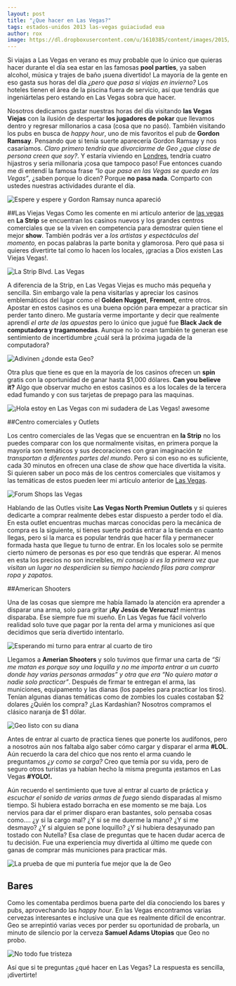 ```yaml
---
layout: post
title: "¿Que hacer en Las Vegas?"
tags: estados-unidos 2013 las-vegas guiaciudad eua
author: rox
image: https://dl.dropboxusercontent.com/u/1610385/content/images/2015/04/2013-12-26-18-20-08-HDR-1.jpg
---
```

Si viajas a Las Vegas en verano es muy probable que lo único que quieras hacer durante el día sea estar en las famosas **pool parties**, ya saben alcohol, música y trajes de baño ¡suena divertido! La mayoría de la gente en eso gasta sus horas del día *¿pero que pasa si viajas en invierno?* Los hoteles tienen el área de la piscina fuera de servicio, así que tendrás que ingeniártelas pero estando en Las Vegas sobra que hacer.

Nosotros dedicamos gastar nuestras horas del día visitando **las Vegas Viejas** con la ilusión de despertar **los jugadores de pokar** que llevamos dentro y regresar millonarios a casa (cosa que no pasó). También visitando los pubs en busca de *happy hour*, uno de mis favoritos el pub de **Gordon Ramsay**. Pensando que si tenía suerte aparecería Gordon Ramsay y nos casaríamos. *Claro primero tendría que divorciarme de Geo ¿que clase de persona creen que soy?*. Y estaría viviendo en [Londres](/tag/londres/), tendría cuatro hijastros y seria millonaria ¡cosa que tampoco paso! Fue entonces cuando me di entendí la famosa frase *“lo que pasa en las Vegas se queda en las Vegas”*, ¿saben porque lo dicen? Porque **no pasa nada**. Comparto con ustedes nuestras actividades durante el día.

![Espere y espere y Gordon Ramsay nunca apareció](https://dl.dropboxusercontent.com/u/1610385/content/images/2015/04/2013-12-28-13-35-54.jpg)

##Las Viejas Vegas
Como les comente en mi artículo anterior de [las vegas](/las-vegas/) en **La Strip** se encuentran los casinos nuevos y los grandes centros comerciales que se la viven en competencia para demostrar quien tiene el mejor **show**. También podrás ver a *los artistas y espectáculos del momento,* en pocas palabras la parte bonita y glamorosa. Pero qué pasa si quieres divertirte tal como lo hacen los locales, ¡gracias a Dios existen Las Viejas Vegas!.

![La Strip Blvd. Las Vegas](https://dl.dropboxusercontent.com/u/1610385/content/images/2015/04/2013-12-24-19-15-14.jpg)

A diferencia de la Strip, en Las Vegas Viejas es mucho más pequeña y sencilla. Sin embargo vale la pena visitarlas y apreciar los casinos emblemáticos del lugar como el **Golden Nugget**, **Fremont**,  entre otros. Apostar en estos casinos es una buena opción para empezar a practicar sin perder tanto dinero. Me gustaría verme importante y decir que realmente aprendí *el arte de las apuestas* pero lo único que jugué fue **Black Jack de computadora y tragamonedas**. Aunque no lo crean también te generan ese sentimiento de incertidumbre ¿cuál será la próxima jugada de la computadora? 

![Adivinen ¿donde esta Geo?](https://dl.dropboxusercontent.com/u/1610385/content/images/2015/04/2013-12-26-18-20-08-HDR.jpg)

Otra plus que tiene es que en la mayoría de los casinos ofrecen un **spin** gratis con la oportunidad de ganar hasta $1,000 dólares. **Can you believe it?** Algo que observar mucho en estos casinos es a los locales de la tercera edad fumando y con sus tarjetas de prepago para las maquinas.

![¡Hola estoy en Las Vegas con mi sudadera de Las Vegas! awesome](https://dl.dropboxusercontent.com/u/1610385/content/images/2015/04/2013-12-26-17-16-56.jpg)

##Centro comerciales y Outlets

Los centro comerciales de las Vegas que se encuentran en **la Strip** no los puedes comparar con los que normalmente visitas, en primera porque la mayoría son temáticos y sus decoraciones con gran imaginación *te transportan a diferentes partes del mundo*. Pero si con eso no es suficiente, cada 30 minutos en ofrecen una clase de *show* que hace divertida la visita. Si quieren saber un poco más de los centros comerciales que visitamos y las temáticas de estos pueden leer mi artículo anterior de [Las Vegas](/las-vegas/).

![Forum Shops las Vegas](https://dl.dropboxusercontent.com/u/1610385/content/images/2015/04/2013-12-27-17-56-06.jpg)

Hablando de las Outles visite **Las Vegas North Premiun Outlets** y si quieres dedicarte a comprar realmente debes estar dispuesto a perder todo el día. En esta outlet encuentras muchas marcas conocidas pero la mecánica de compra es la siguiente, si tienes suerte podrás entrar a la tienda en cuanto llegas, pero si la marca es popular tendrás que hacer fila y permanecer formada hasta que llegue tu turno de entrar. En los locales solo se permite cierto número de personas es por eso que tendrás que esperar. Al menos en esta los precios no son increíbles, *mi consejo si es la primera vez que visitan un lugar no desperdicien su tiempo haciendo filas para comprar ropa y zapatos.*

##American Shooters

Una de las cosas que siempre me había llamado la atención era aprender a disparar una arma, solo para gritar **¡Ay Jesús de Veracruz!** mientras disparaba. Ese siempre fue mi sueño. En Las Vegas fue fácil volverlo realidad solo tuve que pagar por la renta del arma y municiones así que decidimos que sería divertido intentarlo. 

![Esperando mi turno para entrar al cuarto de tiro](https://dl.dropboxusercontent.com/u/1610385/content/images/2015/04/2013-12-26-12-04-11.jpg)

Llegamos a **Amerian Shooters** y solo tuvimos que firmar una carta de *“Si me matan es porque soy una loquilla y no me importa entrar a un cuarto donde hay varias personas armadas” y otra que era “No quiero matar a nadie solo practicar”*. Después de firmar te entregan el arma, las municiones, equipamento y las dianas (los papeles para practicar los tiros). Tenían algunas dianas temáticas como de zombies los cuales costaban $2 dolares ¿Quién los compra? ¿Las Kardashian? Nosotros compramos el clásico naranja de $1 dólar.

![Geo listo con su diana](https://dl.dropboxusercontent.com/u/1610385/content/images/2015/04/2013-12-26-12-23-37.jpg)

Antes de entrar al cuarto de practica tienes que ponerte los audífonos, pero a nosotros aún nos faltaba algo saber cómo cargar y disparar el arma **#LOL**. Aún recuerdo la cara del chico que nos rento el arma cuando le preguntamos *¿y como se carga?* Creo que temía por su vida, pero de seguro otros turistas ya habían hecho la misma pregunta ¡estamos en Las Vegas **#YOLO!.**

Aún recuerdo el sentimiento que tuve al entrar al cuarto de práctica y *escuchar el sonido de varias armas de fuego* siendo disparadas al mismo tiempo. Si hubiera estado borracha en ese momento se me baja. Los nervios para dar el primer disparo eran bastantes, solo pensaba cosas como.... ¿y si la cargo mal? ¿Y si se me duerme la mano? ¿Y si me desmayo? ¿Y si alguien se pone loquillo? ¿Y si hubiera desayunado pan tostado con Nutella? Esa clase de preguntas que te hacen dudar acerca de tu decisión. Fue una experiencia muy divertida al último me quede con ganas de comprar más municiones para practicar más.

![La prueba de que mi puntería fue mejor que la de Geo](https://dl.dropboxusercontent.com/u/1610385/content/images/2015/04/2013-12-26-14-02-52-1.jpg)

## Bares

Como les comentaba perdimos buena parte del día conociendo los bares y pubs, aprovechando las *happy hour*. En las Vegas encontramos varias cervezas interesantes e inclusive una que es realmente difícil de encontrar. Geo se arrepintió varias veces por perder su oportunidad de probarla, un minuto de silencio por la cerveza **Samuel Adams Utopias** que Geo no probo.

![No todo fue tristeza](https://dl.dropboxusercontent.com/u/1610385/content/images/2015/04/2013-12-24-17-20-12.jpg)

Así que si te preguntas ¿qué hacer en Las Vegas? La respuesta es sencilla, ¡divertirte!